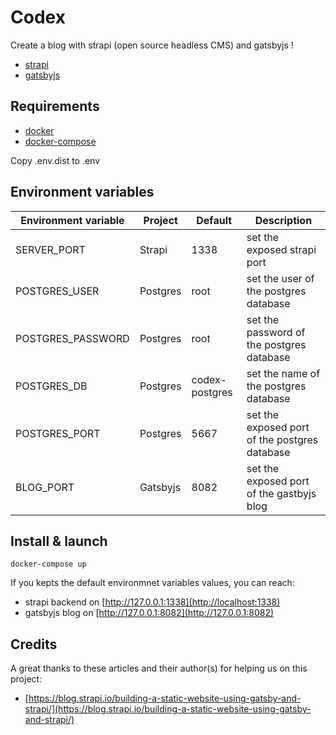 # Codex

Create a blog with strapi (open source headless CMS) and gatsbyjs !

* [strapi](https://strapi.io)
* [gatsbyjs](https://www.gatsbyjs.org/)

## Requirements

* [docker](https://docs.docker.com/install/)
* [docker-compose](https://docs.docker.com/compose/install/)

Copy .env.dist to .env

## Environment variables

| **Environment variable** | **Project** | **Default**    | **Description**                               |
|--------------------------|-------------|----------------|-----------------------------------------------|
| SERVER_PORT              | Strapi      | 1338           | set the exposed strapi port                   |
| POSTGRES_USER            | Postgres    | root           | set the user of the postgres database         |
| POSTGRES_PASSWORD        | Postgres    | root           | set the password of the postgres database     |
| POSTGRES_DB              | Postgres    | codex-postgres | set the name of the postgres database         |
| POSTGRES_PORT            | Postgres    | 5667           | set the exposed port of the postgres database |
| BLOG_PORT                | Gatsbyjs    | 8082           | set the exposed port of the gastbyjs blog     |

## Install & launch

`docker-compose up`

If you kepts the default environmnet variables values, you can reach:

* strapi backend on [http://127.0.0.1:1338](http://localhost:1338)
* gatsbyjs blog on [http://127.0.0.1:8082](http://127.0.0.1:8082)

## Credits

A great thanks to these articles and their author(s) for helping us on this project:

* [https://blog.strapi.io/building-a-static-website-using-gatsby-and-strapi/](https://blog.strapi.io/building-a-static-website-using-gatsby-and-strapi/)
